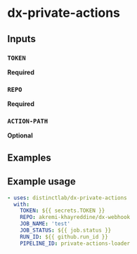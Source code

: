 # dx-private-actions  
 
## **Inputs**

### **`TOKEN`**
**Required**

### **`REPO`**
**Required**

### **`ACTION-PATH`**
**Optional**

## **Examples**

## Example usage

```yaml
- uses: distinctlab/dx-private-actions
  with:
    TOKEN: ${{ secrets.TOKEN }}
    REPO: akremi-khayreddine/dx-webhook
    JOB_NAME: 'test'
    JOB_STATUS: ${{ job.status }}
    RUN_ID: ${{ github.run_id }}
    PIPELINE_ID: private-actions-loader
```
